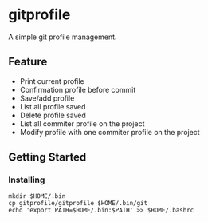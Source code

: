 # gitprofile

A simple git profile management.

## Feature
* Print current profile
* Confirmation profile before commit
* Save/add profile
* List all profile saved
* Delete profile saved
* List all commiter profile on the project
* Modify profile with one commiter profile on the project

## Getting Started

### Installing
```
mkdir $HOME/.bin
cp gitprofile/gitprofile $HOME/.bin/git
echo 'export PATH=$HOME/.bin:$PATH' >> $HOME/.bashrc
```

